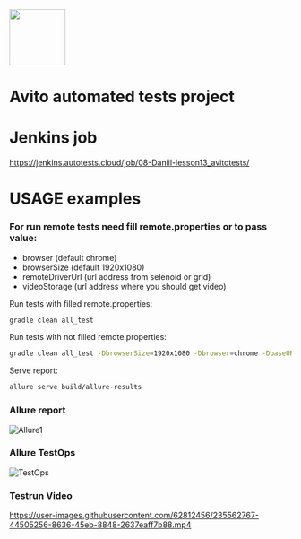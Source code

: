 
<img height="100" src="https://user-images.githubusercontent.com/25181517/192108890-200809d1-439c-4e23-90d3-b090cf9a4eea.png"> 

# Avito automated tests project 

# Jenkins job
https://jenkins.autotests.cloud/job/08-Daniil-lesson13_avitotests/

# USAGE examples

### For run remote tests need fill remote.properties or to pass value:

* browser (default chrome)
* browserSize (default 1920x1080)
* remoteDriverUrl (url address from selenoid or grid)
* videoStorage (url address where you should get video)

Run tests with filled remote.properties:
```bash
gradle clean all_test
```

Run tests with not filled remote.properties:
```bash
gradle clean all_test -DbrowserSize=1920x1080 -Dbrowser=chrome -DbaseURL=https://www.avito.ru/
```

Serve report:
```bash
allure serve build/allure-results
```

### Allure report
![Allure1](https://user-images.githubusercontent.com/62812456/235561905-58b72ac3-e6e0-441e-87e9-4a169f866a07.jpg)

### Allure TestOps
![TestOps](https://user-images.githubusercontent.com/62812456/235562130-c9990ba8-5ace-4402-8bb7-29688111cd8a.jpg)

### Testrun Video

https://user-images.githubusercontent.com/62812456/235562767-44505256-8636-45eb-8848-2637eaff7b88.mp4


